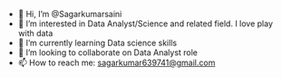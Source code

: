 - 👋 Hi, I’m @Sagarkumarsaini
- 👀 I’m interested in Data Analyst/Science and related field. I love play with data
- 🌱 I’m currently learning  Data science skills
- 💞️ I’m looking to collaborate on Data Analyst role
- 📫 How to reach me: sagarkumar639741@gmail.com

<!---
Sagarkumarsaini/Sagarkumarsaini is a ✨ special ✨ repository because its `README.md` (this file) appears on your GitHub profile.
You can click the Preview link to take a look at your changes.
--->
